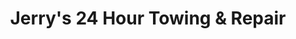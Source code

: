 ---
title: "Jerry's 24 Hour Towing & Repair"
url: /hurley/jerrys-24-hour-towing-and-repair/
shop: car repair
---